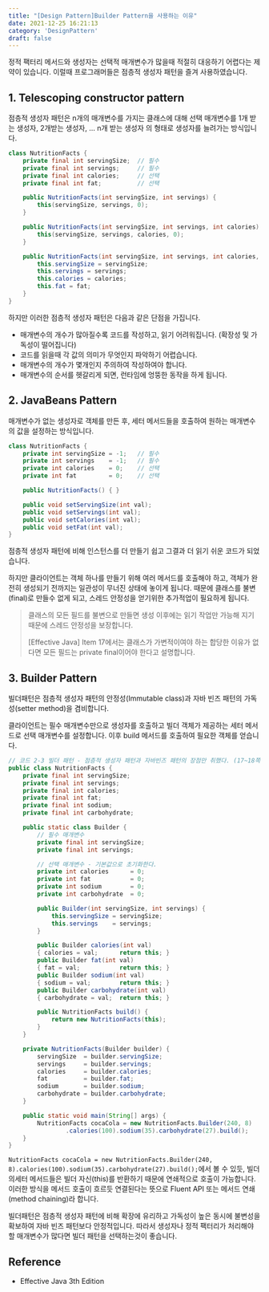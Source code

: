 ```yaml
---
title: "[Design Pattern]Builder Pattern을 사용하는 이유"
date: 2021-12-25 16:21:13
category: 'DesignPattern'
draft: false
---
```


정적 팩터리 메서드와 생성자는 선택적 매개변수가 많을때 적절히 대응하기 어렵다는 제약이 있습니다. 이럴때 프로그래머들은 점층적 생성자 패턴을 즐겨 사용하였습니다.

## 1. Telescoping constructor pattern

점층적 생성자 패턴은 n개의 매개변수를 가지는 클래스에 대해 선택 매개변수를 1개 받는 생성자, 2개받는 생성자, ... n개 받는 생성자 의 형태로 생성자를 늘려가는 방식입니다. 

```java
class NutritionFacts {
    private final int servingSize; 	// 필수
    private final int servings; 	// 필수
    private final int calories; 	// 선택
    private final int fat;			// 선택

    public NutritionFacts(int servingSize, int servings) {
        this(servingSize, servings, 0);
    }

    public NutritionFacts(int servingSize, int servings, int calories) {
        this(servingSize, servings, calories, 0);
    }

    public NutritionFacts(int servingSize, int servings, int calories, int fat) {
        this.servingSize = servingSize;
        this.servings = servings;
        this.calories = calories;
        this.fat = fat;
    }
}
```

하지만 이러한 점층적 생성자 패턴은 다음과 같은 단점을 가집니다.

- 매개변수의 개수가 많아질수록 코드를 작성하고, 읽기 어려워집니다. (확장성 및 가독성이 떨어집니다)
- 코드를 읽을때 각 값의 의미가 무엇인지 파악하기 어렵습니다.
- 매개변수의 개수가 몇개인지 주의하여 작성하여야 합니다.
- 매개변수의 순서를 헷갈리게 되면, 런타임에 엉뚱한 동작을 하게 됩니다.

## 2. JavaBeans Pattern

매개변수가 없는 생성자로 객체를 만든 후, 세터 메서드들을 호출하여 원하는 매개변수의 값을 설정하는 방식입니다.

```java
class NutritionFacts {
    private int servingSize = -1; 	// 필수
    private int servings	= -1; 	// 필수
    private int calories	= 0; 	// 선택
    private int fat	 		= 0;	// 선택

    public NutritionFacts() { }

    public void setServingSize(int val);
    public void setServings(int val);
    public void setCalories(int val);
    public void setFat(int val);
}
```

점층적 생성자 패턴에 비해 인스턴스를 더 만들기 쉽고 그결과 더 읽기 쉬운 코드가 되었습니다.

하지만 클라이언트는 객체 하나를 만들기 위해 여러 메서드를 호출해야 하고, 객체가 완전히 생성되기 전까지는 일관성이 무너진 상태에 놓이게 됩니다. 때문에 클래스를 불변(final)로 만들수 없게 되고, 스레드 안정성을 얻기위한 추가적업이 필요하게 됩니다.

> 클래스의 모든 필드를 불변으로 만들면 생성 이후에는 읽기 작업만 가능해 지기 때문에 스레드 안정성을 보장합니다.
>
> [Effective Java] Item 17에서는 클래스가 가변적이여야 하는 합당한 이유가 없다면 모든 필드는 private final이어야 한다고 설명합니다.

## 3. Builder Pattern

빌더패턴은 점층적 생성자 패턴의 안정성(Immutable class)과 자바 빈즈 패턴의 가독성(setter method)을 겸비합니다.

클라이언트는 필수 매개변수만으로 생성자를 호출하고 빌더 객체가 제공하는 세터 메서드로 선택 매개변수를 설정합니다. 이후 build 메서드를 호출하여 필요한 객체를 얻습니다.

```java
// 코드 2-3 빌더 패턴 - 점층적 생성자 패턴과 자바빈즈 패턴의 장점만 취했다. (17~18쪽)
public class NutritionFacts {
    private final int servingSize;
    private final int servings;
    private final int calories;
    private final int fat;
    private final int sodium;
    private final int carbohydrate;

    public static class Builder {
        // 필수 매개변수
        private final int servingSize;
        private final int servings;

        // 선택 매개변수 - 기본값으로 초기화한다.
        private int calories      = 0;
        private int fat           = 0;
        private int sodium        = 0;
        private int carbohydrate  = 0;

        public Builder(int servingSize, int servings) {
            this.servingSize = servingSize;
            this.servings    = servings;
        }

        public Builder calories(int val)
        { calories = val;      return this; }
        public Builder fat(int val)
        { fat = val;           return this; }
        public Builder sodium(int val)
        { sodium = val;        return this; }
        public Builder carbohydrate(int val)
        { carbohydrate = val;  return this; }

        public NutritionFacts build() {
            return new NutritionFacts(this);
        }
    }

    private NutritionFacts(Builder builder) {
        servingSize  = builder.servingSize;
        servings     = builder.servings;
        calories     = builder.calories;
        fat          = builder.fat;
        sodium       = builder.sodium;
        carbohydrate = builder.carbohydrate;
    }

    public static void main(String[] args) {
        NutritionFacts cocaCola = new NutritionFacts.Builder(240, 8)
                .calories(100).sodium(35).carbohydrate(27).build();
    }
}
```

`NutritionFacts cocaCola = new NutritionFacts.Builder(240, 8).calories(100).sodium(35).carbohydrate(27).build();`에서 볼 수 있듯, 빌더의세터 메서드들은 빌더 자신(this)를 반환하기 때문에 연쇄적으로 호출이 가능합니다. 이러한 방식을 메서드 호출이 흐르듯 연결된다는 뜻으로 Fluent API 또는 메서드 연쇄(method chaining)라 합니다.

빌더패턴은 점층적 생성자 패턴에 비해 확장에 유리하고 가독성이 높은 동시에 불변성을 확보하여 자바 빈즈 패턴보다 안정적입니다. 따라서 생성자나 정적 팩터리가 처리해야 할 매개변수가 많다면 빌더 패턴을 선택하는것이 좋습니다.

## Reference

- Effective Java 3th Edition
